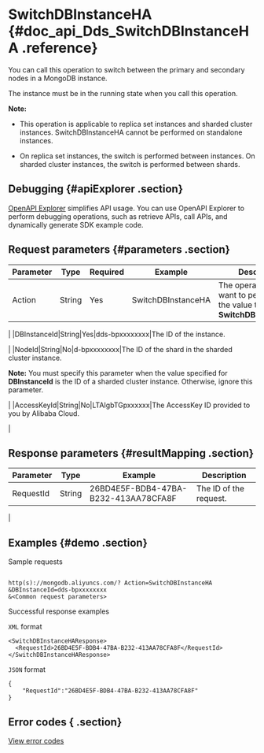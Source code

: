 # SwitchDBInstanceHA {#doc_api_Dds_SwitchDBInstanceHA .reference}

You can call this operation to switch between the primary and secondary nodes in a MongoDB instance.

The instance must be in the running state when you call this operation.

**Note:** 

 

-   This operation is applicable to replica set instances and sharded cluster instances. SwitchDBInstanceHA cannot be performed on standalone instances.

-   On replica set instances, the switch is performed between instances. On sharded cluster instances, the switch is performed between shards.

## Debugging {#apiExplorer .section}

[OpenAPI Explorer](https://api.aliyun.com/#product=Dds&api=SwitchDBInstanceHA) simplifies API usage. You can use OpenAPI Explorer to perform debugging operations, such as retrieve APIs, call APIs, and dynamically generate SDK example code.

## Request parameters {#parameters .section}

|Parameter|Type|Required|Example|Description|
|---------|----|--------|-------|-----------|
|Action|String|Yes|SwitchDBInstanceHA|The operation that you want to perform. Set the value to **SwitchDBInstanceHA**.

 |
|DBInstanceId|String|Yes|dds-bpxxxxxxxx|The ID of the instance.

 |
|NodeId|String|No|d-bpxxxxxxxx|The ID of the shard in the sharded cluster instance.

 **Note:** You must specify this parameter when the value specified for **DBInstanceId** is the ID of a sharded cluster instance. Otherwise, ignore this parameter.

 |
|AccessKeyId|String|No|LTAIgbTGpxxxxxx|The AccessKey ID provided to you by Alibaba Cloud.

 |

## Response parameters {#resultMapping .section}

|Parameter|Type|Example|Description|
|---------|----|-------|-----------|
|RequestId|String|26BD4E5F-BDB4-47BA-B232-413AA78CFA8F|The ID of the request.

 |

## Examples {#demo .section}

Sample requests

``` {#request_demo}

http(s)://mongodb.aliyuncs.com/? Action=SwitchDBInstanceHA
&DBInstanceId=dds-bpxxxxxxxx
&<Common request parameters>

```

Successful response examples

`XML` format

``` {#xml_return_success_demo}
<SwitchDBInstanceHAResponse>
  <RequestId>26BD4E5F-BDB4-47BA-B232-413AA78CFA8F</RequestId>
</SwitchDBInstanceHAResponse> 

```

`JSON` format

``` {#json_return_success_demo}
{
	"RequestId":"26BD4E5F-BDB4-47BA-B232-413AA78CFA8F"
}
```

## Error codes { .section}

[View error codes](https://error-center.aliyun.com/status/product/Dds)

